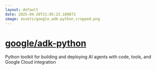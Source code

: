 ```yaml
---
layout: default
date: 2025-04-20T21:05:23.189872
image: assets/google_adk-python_cropped.png
---
```


# [google/adk-python](https://github.com/google/adk-python)

Python toolkit for building and deploying AI agents with code, tools, and Google Cloud integration
